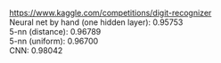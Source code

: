 https://www.kaggle.com/competitions/digit-recognizer  
Neural net by hand (one hidden layer): 0.95753  
5-nn (distance): 0.96789  
5-nn (uniform): 0.96700  
CNN: 0.98042
